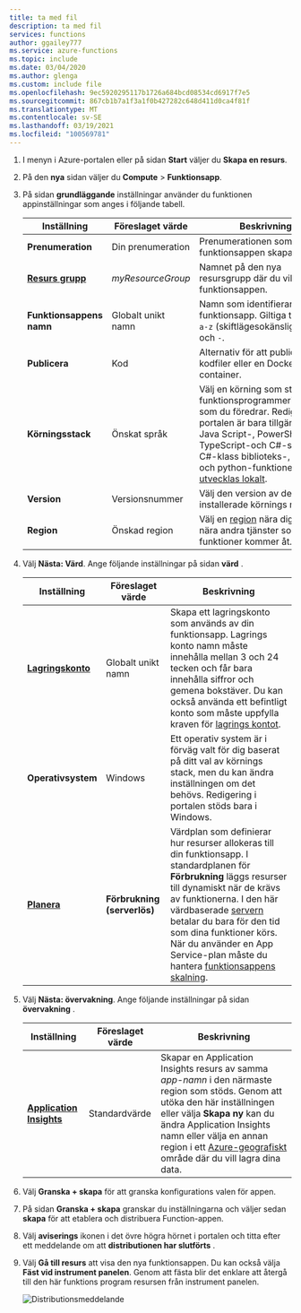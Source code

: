 ```yaml
---
title: ta med fil
description: ta med fil
services: functions
author: ggailey777
ms.service: azure-functions
ms.topic: include
ms.date: 03/04/2020
ms.author: glenga
ms.custom: include file
ms.openlocfilehash: 9ec5920295117b1726a684bcd08534cd6917f7e5
ms.sourcegitcommit: 867cb1b7a1f3a1f0b427282c648d411d0ca4f81f
ms.translationtype: MT
ms.contentlocale: sv-SE
ms.lasthandoff: 03/19/2021
ms.locfileid: "100569781"
---
```

1. I menyn i Azure-portalen eller på sidan **Start** väljer du **Skapa en resurs**.

1. På den **nya** sidan väljer du **Compute**  >  **Funktionsapp**.

1. På sidan **grundläggande** inställningar använder du funktionen appinställningar som anges i följande tabell.

    | Inställning      | Föreslaget värde  | Beskrivning |
    | ------------ | ---------------- | ----------- |
    | **Prenumeration** | Din prenumeration | Prenumerationen som den nya funktionsappen skapas under. |
    | **[Resurs grupp](../articles/azure-resource-manager/management/overview.md)** |  *myResourceGroup* | Namnet på den nya resursgrupp där du vill skapa funktionsappen. |
    | **Funktionsappens namn** | Globalt unikt namn | Namn som identifierar din nya funktionsapp. Giltiga tecken är `a-z` (skiftlägesokänsligt), `0-9` och `-`.  |
    |**Publicera**| Kod | Alternativ för att publicera kodfiler eller en Docker-container. |
    | **Körningsstack** | Önskat språk | Välj en körning som stöder det funktionsprogrammeringsspråk som du föredrar. Redigering i portalen är bara tillgängligt för Java Script-, PowerShell-, TypeScript-och C#-skript. C#-klass biblioteks-, Java-och python-funktioner måste [utvecklas lokalt](../articles/azure-functions/functions-develop-local.md#local-development-environments).  |
    |**Version**| Versionsnummer | Välj den version av den installerade körnings miljön. |
    |**Region**| Önskad region | Välj en [region](https://azure.microsoft.com/regions/) nära dig eller nära andra tjänster som dina funktioner kommer åt. |

1. Välj **Nästa: Värd**. Ange följande inställningar på sidan **värd** .

    | Inställning      | Föreslaget värde  | Beskrivning |
    | ------------ | ---------------- | ----------- |
    | **[Lagringskonto](../articles/storage/common/storage-account-create.md)** |  Globalt unikt namn |  Skapa ett lagringskonto som används av din funktionsapp. Lagrings konto namn måste innehålla mellan 3 och 24 tecken och får bara innehålla siffror och gemena bokstäver. Du kan också använda ett befintligt konto som måste uppfylla kraven för [lagrings kontot](../articles/azure-functions/storage-considerations.md#storage-account-requirements). |
    |**Operativsystem**| Windows | Ett operativ system är i förväg valt för dig baserat på ditt val av körnings stack, men du kan ändra inställningen om det behövs. Redigering i portalen stöds bara i Windows. |
    | **[Planera](../articles/azure-functions/functions-scale.md)** | **Förbrukning (serverlös)** | Värdplan som definierar hur resurser allokeras till din funktionsapp. I standardplanen för **Förbrukning** läggs resurser till dynamiskt när de krävs av funktionerna. I den här värdbaserade [servern](https://azure.microsoft.com/overview/serverless-computing/) betalar du bara för den tid som dina funktioner körs. När du använder en App Service-plan måste du hantera [funktionsappens skalning](../articles/azure-functions/functions-scale.md).  |

1. Välj **Nästa: övervakning**. Ange följande inställningar på sidan **övervakning** .

    | Inställning      | Föreslaget värde  | Beskrivning |
    | ------------ | ---------------- | ----------- |
    | **[Application Insights](../articles/azure-functions/functions-monitoring.md)** | Standardvärde | Skapar en Application Insights resurs av samma *app-namn* i den närmaste region som stöds. Genom att utöka den här inställningen eller välja **Skapa ny** kan du ändra Application Insights namn eller välja en annan region i ett [Azure-geografiskt](https://azure.microsoft.com/global-infrastructure/geographies/) område där du vill lagra dina data. |

1. Välj **Granska + skapa** för att granska konfigurations valen för appen.

1. På sidan **Granska + skapa** granskar du inställningarna och väljer sedan **skapa** för att etablera och distribuera Function-appen.

1. Välj **aviserings** ikonen i det övre högra hörnet i portalen och titta efter ett meddelande om att **distributionen har slutförts** .

1. Välj **Gå till resurs** att visa den nya funktionsappen. Du kan också välja **Fäst vid instrument panelen**. Genom att fästa blir det enklare att återgå till den här funktions program resursen från instrument panelen.

    ![Distributionsmeddelande](./media/functions-create-function-app-portal/function-app-create-notification2.png)
